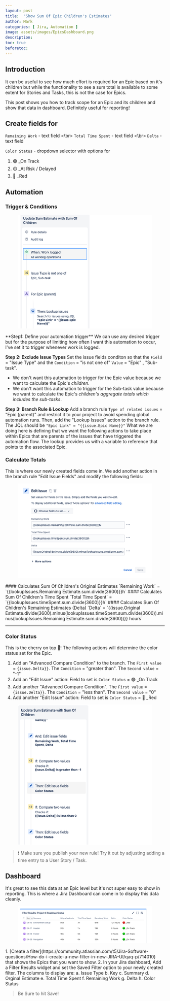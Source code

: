 ```yaml
---
layout: post
title:  "Show Sum Of Epic Children's Estimates"
author: Mark
categories: [ Jira, Automation ]
image: assets/images/EpicsDashboard.png
description: 
toc: true
beforetoc: 
---
```

## Introduction
It can be useful to see how much effort is required for an Epic based on it's children but while the functionality to see a sum total is available to some extent for Stories and Tasks, this is not the case for Epics. 

This post shows you how to track scope for an Epic and its children and show that data in dashboard. Definitely useful for reporting!

## Create fields for 
`Remaining Work` - text field <\br>
`Total Time Spent` - text field <\br>
`Delta` - text field

`Color Status` - dropdown selector with options for 
1. 🟢 _On Track
2. 🟡 _At Risk / Delayed
3. 🔴 _Red

## Automation
### Trigger & Conditions
<figure>
    <img src="/assets/images/automationSection1.png"
         alt="Automation Section 1">
</figure>
**Step1: Define your automation trigger**
We can use any desired trigger but for the purpose of limiting how often I want this automation to occur, I've set it to trigger whenever work is logged.

**Step 2: Exclude Issue Types**
Set the issue fields conditon so that the `Field` = "Issue Type" and the `Condition` = "is not one of" `Value` = "Epic" , "Sub-task".
- We don't want this automation to trigger for the Epic value because we want to calculate the Epic's *children*. 
- We don't want this automation to trigger for the Sub-task value because we want to calculate the Epic's *children's aggregate totals which includes the sub-tasks*.

**Step 3: Branch Rule & Lookup**
Add a branch rule `Type of related issues` = "Epic (parent)" and restrict it to your project to avoid spending global automation runs.
Then, add the "Lookup Issues" action to the branch rule. The JQL should be `"Epic Link" = "{{issue.Epic Name}}"`
What we are doing here is defining that we want the following actions to take place within Epics that are parents of the issues that have triggered the automation flow. The lookup provides us with a variable to reference that points to the associated Epic.

### Calculate Totals
This is where our newly created fields come in. We add another action in the branch rule "Edit Issue Fields" and modify the following fields:
<figure>
    <img src="/assets/images/editIssueFields.png"
         alt="Edit Issue Fields">
</figure>
#### Calculates Sum Of Children's Original Estimates
`Remaining Work` = `{{lookupIssues.Remaining Estimate.sum.divide(3600)}}h`
#### Calculates Sum Of Children's Time Spent
`Total Time Spent` = `{{lookupIssues.timeSpent.sum.divide(3600)}}h`
#### Calculates Sum Of Children's Remaining Estimates (Delta)
`Delta` = `{{issue.Original Estimate.divide(3600).minus(lookupIssues.timeSpent.sum.divide(3600)).minus(lookupIssues.Remaining Estimate.sum.divide(3600))}} hours`

---
### Color Status
This is the cherry on top 🍒! The following actions will determine the color status set for the Epic.
1. Add an "Advanced Compare Condition" to the branch. The `First value` = `{issue.Delta}}`. The `Condition` = "greater than". The `Second value` = "-1"
2. Add an "Edit Issue" action: Field to set is `Color Status` = 🟢  _On Track
3.  Add another "Advanced Compare Condition". The `First value` = `{issue.Delta}}`. The `Condition` = "less than". The `Second value` = "0"
4. Add another "Edit Issue" action: Field to set is `Color Status` = 🔴 _Red

<figure>
    <img src="/assets/images/automationSection2.png"
         alt="Automation Section 2">
</figure>

> ❗️ Make sure you publish your new rule! Try it out by adjusting adding a time entry to a User Story / Task.

## Dashboard
It's great to see this data at an Epic level but it's not super easy to show in reporting. This is where a Jira Dashboard can come in to display this data cleanly.
<figure>
    <img src="/assets/images/EpicsDashboard.png"
         alt="an Epics Dashboard">
</figure>
1. [Create a filter](https://community.atlassian.com/t5/Jira-Software-questions/How-do-i-create-a-new-filter-in-new-JIRA-UI/qaq-p/714010) that shows the Epics that you want to show.
2. In your Jira dashboard, Add a Filter Results widget and set the Saved Filter option to your newly created filter. The columns to display are:
	a. Issue Type
	b. Key
	c. Summary
	d. Orginal Estimate
	e. Total Time Spent
	f. Remaining Work
	g. Delta
	h. Color Status

> Be Sure to hit Save!
<!--stackedit_data:
eyJoaXN0b3J5IjpbODgzMjc2MTcwLDE1NDAwMzg4MDBdfQ==
-->